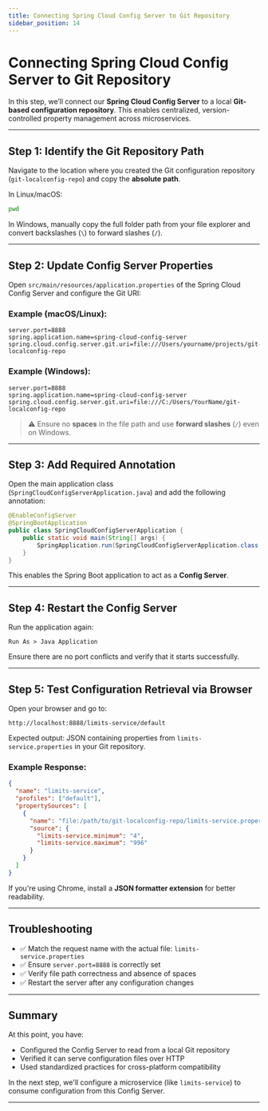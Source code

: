 ```yaml
---
title: Connecting Spring Cloud Config Server to Git Repository
sidebar_position: 14
---
```


# Connecting Spring Cloud Config Server to Git Repository

In this step, we’ll connect our **Spring Cloud Config Server** to a local
**Git-based configuration repository**. This enables centralized,
version-controlled property management across microservices.

---

## Step 1: Identify the Git Repository Path

Navigate to the location where you created the Git configuration repository
(`git-localconfig-repo`) and copy the **absolute path**.

In Linux/macOS:

```bash
pwd
```

In Windows, manually copy the full folder path from your file explorer and
convert backslashes (`\`) to forward slashes (`/`).

---

## Step 2: Update Config Server Properties

Open `src/main/resources/application.properties` of the Spring Cloud Config
Server and configure the Git URI:

### Example (macOS/Linux):

```properties
server.port=8888
spring.application.name=spring-cloud-config-server
spring.cloud.config.server.git.uri=file:///Users/yourname/projects/git-localconfig-repo
```

### Example (Windows):

```properties
server.port=8888
spring.application.name=spring-cloud-config-server
spring.cloud.config.server.git.uri=file:///C:/Users/YourName/git-localconfig-repo
```

> ⚠️ Ensure no **spaces** in the file path and use **forward slashes** (`/`)
> even on Windows.

---

## Step 3: Add Required Annotation

Open the main application class (`SpringCloudConfigServerApplication.java`) and
add the following annotation:

```java
@EnableConfigServer
@SpringBootApplication
public class SpringCloudConfigServerApplication {
    public static void main(String[] args) {
        SpringApplication.run(SpringCloudConfigServerApplication.class, args);
    }
}
```

This enables the Spring Boot application to act as a **Config Server**.

---

## Step 4: Restart the Config Server

Run the application again:

```
Run As > Java Application
```

Ensure there are no port conflicts and verify that it starts successfully.

---

## Step 5: Test Configuration Retrieval via Browser

Open your browser and go to:

```
http://localhost:8888/limits-service/default
```

Expected output: JSON containing properties from `limits-service.properties` in
your Git repository.

### Example Response:

```json
{
  "name": "limits-service",
  "profiles": ["default"],
  "propertySources": [
    {
      "name": "file:/path/to/git-localconfig-repo/limits-service.properties",
      "source": {
        "limits-service.minimum": "4",
        "limits-service.maximum": "996"
      }
    }
  ]
}
```

If you're using Chrome, install a **JSON formatter extension** for better
readability.

---

## Troubleshooting

- ✅ Match the request name with the actual file: `limits-service.properties`
- ✅ Ensure `server.port=8888` is correctly set
- ✅ Verify file path correctness and absence of spaces
- ✅ Restart the server after any configuration changes

---

## Summary

At this point, you have:

- Configured the Config Server to read from a local Git repository
- Verified it can serve configuration files over HTTP
- Used standardized practices for cross-platform compatibility

In the next step, we'll configure a microservice (like `limits-service`) to
consume configuration from this Config Server.

---
